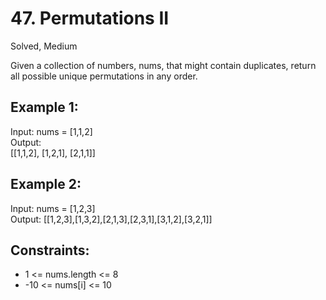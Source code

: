 # 47. Permutations II
Solved, Medium  

Given a collection of numbers, nums, that might contain duplicates, return all possible unique permutations in any order.  

 

Example 1:
---
Input: nums = [1,1,2]  
Output:  
[[1,1,2],
 [1,2,1],
 [2,1,1]]  
 
Example 2:
---
Input: nums = [1,2,3]  
Output: [[1,2,3],[1,3,2],[2,1,3],[2,3,1],[3,1,2],[3,2,1]]  
 

Constraints:
---
* 1 <= nums.length <= 8
* -10 <= nums[i] <= 10
